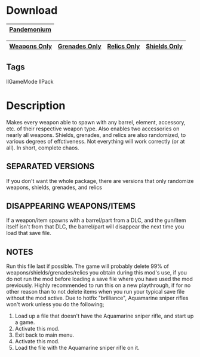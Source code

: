 # Download
[Pandemonium](https://raw.githubusercontent.com/BLCM/BLCMods/master/Borderlands%202%20mods/Aaron0000/Pandemonium.txt) |
----|

[Weapons Only](https://raw.githubusercontent.com/BLCM/BLCMods/master/Borderlands%202%20mods/Aaron0000/Pandemonium%20(Weapons%20Only).txt) | [Grenades Only](https://raw.githubusercontent.com/BLCM/BLCMods/master/Borderlands%202%20mods/Aaron0000/Pandemonium%20(Grenades%20Only).txt) | [Relics Only](https://raw.githubusercontent.com/BLCM/BLCMods/master/Borderlands%202%20mods/Aaron0000/Pandemonium%20(Relics%20Only).txt) | [Shields Only](https://raw.githubusercontent.com/BLCM/BLCMods/master/Borderlands%202%20mods/Aaron0000/Pandemonium%20(Shields%20Only).txt)
----|----|----|----

## Tags
llGameMode llPack

# Description
Makes every weapon able to spawn with any barrel, element, accessory, etc. of their respective weapon type. Also enables two accessories on nearly all weapons.
Shields, grenades, and relics are also randomized, to various degrees of effctiveness. Not everything will work correctly (or at all).
In short, complete chaos.


## SEPARATED VERSIONS
If you don't want the whole package, there are versions that only randomize weapons, shields, grenades, and relics

## DISAPPEARING WEAPONS/ITEMS
If a weapon/item spawns with a barrel/part from a DLC, and the gun/item itself isn't from that DLC, the barrel/part will disappear the next time you load that save file.

## NOTES
Run this file last if possible.
The game will probably delete 99% of weapons/shields/grenades/relics you obtain during this mod's use, if you do not run the mod before loading a save file where you have used the mod previously.
Highly recommended to run this on a new playthrough, if for no other reason than to not delete items when you run your typical save file without the mod active.
Due to hotfix "brilliance", Aquamarine sniper rifles won't work unless you do the following;
1. Load up a file that doesn't have the Aquamarine sniper rifle, and start up a game.
2. Activate this mod.
3. Exit back to main menu.
4. Activate this mod.
5. Load the file with the Aquamarine sniper rifle on it.